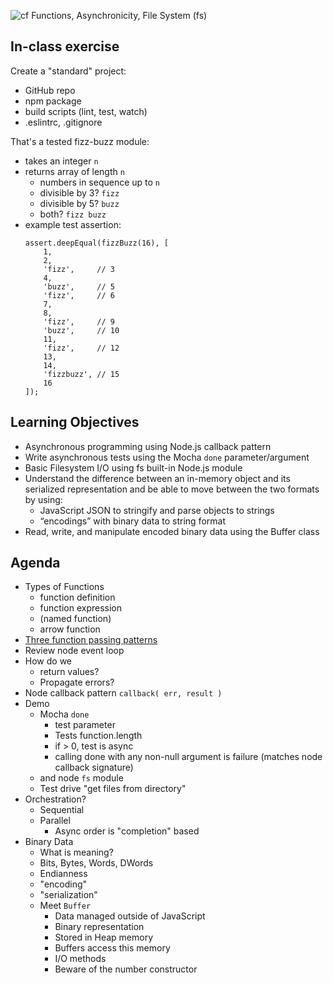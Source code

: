 ![cf](http://i.imgur.com/7v5ASc8.png) Functions, Asynchronicity, File System (fs)

## In-class exercise

Create a "standard" project:
* GitHub repo
* npm package
* build scripts (lint, test, watch)
* .eslintrc, .gitignore

That's a tested fizz-buzz module:
* takes an integer `n`
* returns array of length `n` 
    * numbers in sequence up to `n`
    * divisible by 3? `fizz`
    * divisible by 5? `buzz`
    * both? `fizz buzz`
* example test assertion:
    ```
    assert.deepEqual(fizzBuzz(16), [
        1, 
        2, 
        'fizz',     // 3
        4, 
        'buzz',     // 5
        'fizz',     // 6
        7, 
        8, 
        'fizz',     // 9
        'buzz',     // 10
        11,
        'fizz',     // 12
        13,
        14,
        'fizzbuzz', // 15
        16
    ]);

## Learning Objectives

* Asynchronous programming using Node.js callback pattern
* Write asynchronous tests using the Mocha `done` parameter/argument
* Basic Filesystem I/O using fs built-in Node.js module
* Understand the difference between an in-memory object and its 
serialized representation and be able to move between the two formats by using:
	* JavaScript JSON to stringify and parse objects to strings
	* “encodings” with binary data to string format
* Read, write, and manipulate encoded binary data using the Buffer class

## Agenda

* Types of Functions
    * function definition
    * function expression
    * (named function)
    * arrow function
* [Three function passing patterns](https://github.com/martypdx/workshop-promises-fat-arrows/blob/master/async-js-patterns.md) 
* Review node event loop
* How do we
	* return values?
	* Propagate errors?
* Node callback pattern `callback( err, result )`
* Demo
	* Mocha `done`
		* test parameter
		* Tests function.length
		* if > 0, test is async
		* calling done with any non-null argument is failure (matches node callback signature)
	* and node `fs` module
	* Test drive "get files from directory"
* Orchestration?
	* Sequential
	* Parallel
		* Async order is "completion" based
* Binary Data
	* What is meaning?
	* Bits, Bytes, Words, DWords
	* Endianness
	* "encoding"
	* "serialization"
	* Meet `Buffer`
		* Data managed outside of JavaScript
		* Binary representation
		* Stored in Heap memory
		* Buffers access this memory
		* I/O methods
		* Beware of the number constructor
